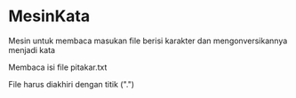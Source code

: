 # MesinKata
Mesin untuk membaca masukan file berisi karakter dan mengonversikannya menjadi kata

Membaca isi file pitakar.txt 

File harus diakhiri dengan titik (".")
